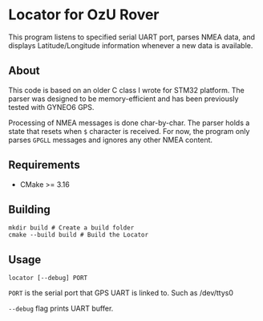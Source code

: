 # Locator for OzU Rover

This program listens to specified serial UART port, parses NMEA data, and displays Latitude/Longitude information whenever a new data is available.

## About

This code is based on an older C class I wrote for STM32 platform. The parser was designed to be memory-efficient and has been previously tested with GYNEO6 GPS.

Processing of NMEA messages is done char-by-char. The parser holds a state that resets when `$` character is received. For now, the program only parses `GPGLL` messages and ignores any other NMEA content.

## Requirements

* CMake >= 3.16

## Building

    mkdir build # Create a build folder
    cmake --build build # Build the Locator

## Usage
    
`locator [--debug] PORT`

`PORT` is the serial port that GPS UART is linked to. Such as /dev/ttys0

`--debug` flag prints UART buffer.
